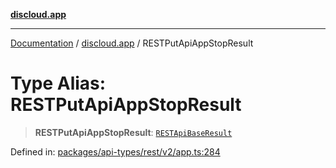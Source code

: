 [**discloud.app**](../README.md)

***

[Documentation](../../packages.md) / [discloud.app](../README.md) / RESTPutApiAppStopResult

# Type Alias: RESTPutApiAppStopResult

> **RESTPutApiAppStopResult**: [`RESTApiBaseResult`](../interfaces/RESTApiBaseResult.md)

Defined in: [packages/api-types/rest/v2/app.ts:284](https://github.com/discloud/discloud.app/blob/1458affc9a022eb2fc5fe37e7b3b002130b2fdad/packages/api-types/rest/v2/app.ts#L284)
